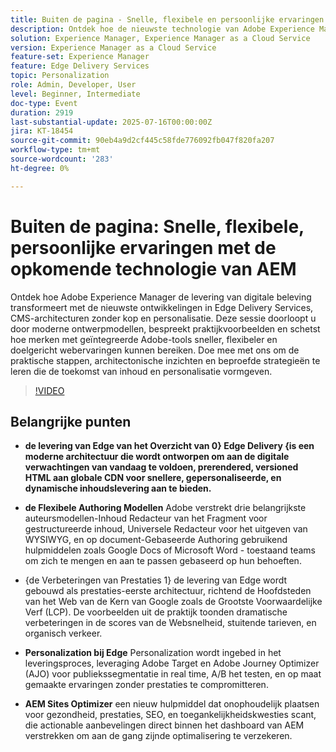 ```yaml
---
title: Buiten de pagina - Snelle, flexibele en persoonlijke ervaringen met de nieuwe AEM-technologie
description: Ontdek hoe de nieuwste technologie van Adobe Experience Manager - Edge Delivery Services, CMS zonder kop en personalisatie - snellere, flexibele en schaalbare digitale ervaringen mogelijk maakt.
solution: Experience Manager, Experience Manager as a Cloud Service
version: Experience Manager as a Cloud Service
feature-set: Experience Manager
feature: Edge Delivery Services
topic: Personalization
role: Admin, Developer, User
level: Beginner, Intermediate
doc-type: Event
duration: 2919
last-substantial-update: 2025-07-16T00:00:00Z
jira: KT-18454
source-git-commit: 90eb4a9d2cf445c58fde776092fb047f820fa207
workflow-type: tm+mt
source-wordcount: '283'
ht-degree: 0%

---
```



# Buiten de pagina: Snelle, flexibele, persoonlijke ervaringen met de opkomende technologie van AEM

Ontdek hoe Adobe Experience Manager de levering van digitale beleving transformeert met de nieuwste ontwikkelingen in Edge Delivery Services, CMS-architecturen zonder kop en personalisatie. Deze sessie doorloopt u door moderne ontwerpmodellen, bespreekt praktijkvoorbeelden en schetst hoe merken met geïntegreerde Adobe-tools sneller, flexibeler en doelgericht webervaringen kunnen bereiken. Doe mee met ons om de praktische stappen, architectonische inzichten en beproefde strategieën te leren die de toekomst van inhoud en personalisatie vormgeven.

>[!VIDEO](https://video.tv.adobe.com/v/3464537/?learn=on&enablevpops)

## Belangrijke punten

* **de levering van Edge van het Overzicht van 0&rbrace; Edge Delivery &lbrace;is een moderne architectuur die wordt ontworpen om aan de digitale verwachtingen van vandaag te voldoen, prerendered, versioned HTML aan globale CDN voor snellere, gepersonaliseerde, en dynamische inhoudslevering aan te bieden.**

* **de Flexibele Authoring Modellen** Adobe verstrekt drie belangrijkste auteursmodellen-Inhoud Redacteur van het Fragment voor gestructureerde inhoud, Universele Redacteur voor het uitgeven van WYSIWYG, en op document-Gebaseerde Authoring gebruikend hulpmiddelen zoals Google Docs of Microsoft Word - toestaand teams om zich te mengen en aan te passen gebaseerd op hun behoeften.

* {de Verbeteringen van Prestaties 1} de levering van Edge wordt gebouwd als prestaties-eerste architectuur, richtend de Hoofdsteden van het Web van de Kern van Google zoals de Grootste Voorwaardelijke Verf (LCP). **&#x200B;**&#x200B;De voorbeelden uit de praktijk toonden dramatische verbeteringen in de scores van de Websnelheid, stuitende tarieven, en organisch verkeer.

* **Personalization bij Edge** Personalization wordt ingebed in het leveringsproces, leveraging Adobe Target en Adobe Journey Optimizer (AJO) voor publiekssegmentatie in real time, A/B het testen, en op maat gemaakte ervaringen zonder prestaties te compromitteren.

* **AEM Sites Optimizer** een nieuw hulpmiddel dat onophoudelijk plaatsen voor gezondheid, prestaties, SEO, en toegankelijkheidskwesties scant, die actionable aanbevelingen direct binnen het dashboard van AEM verstrekken om aan de gang zijnde optimalisering te verzekeren.

